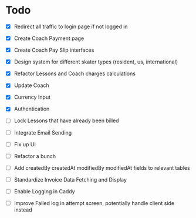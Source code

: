 # Todo

- [x] Redirect all traffic to login page if not logged in
- [x] Create Coach Payment page
- [x] Create Coach Pay Slip interfaces 
- [x] Design system for different skater types (resident, us, international)
- [x] Refactor Lessons and Coach charges calculations
- [x] Update Coach 
- [x] Currency Input
- [x] Authentication
- [ ] Lock Lessons that have already been billed
- [ ] Integrate Email Sending
- [ ] Fix up UI
- [ ] Refactor a bunch
- [ ] Add createdBy createdAt modifiedBy modifiedAt fields to relevant tables
- [ ] Standardize Invoice Data Fetching and Display
- [ ] Enable Logging in Caddy
- [ ] Improve Failed log in attempt screen, potentially handle client side instead


